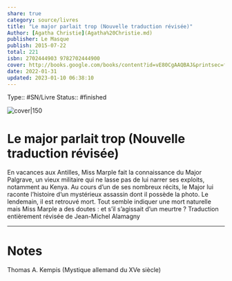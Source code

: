 ```yaml
---
share: true 
category: source/livres
title: "Le major parlait trop (Nouvelle traduction révisée)"
Author: [Agatha Christie](Agatha%20Christie.md)
publisher: Le Masque
publish: 2015-07-22
total: 221
isbn: 2702444903 9782702444900
cover: http://books.google.com/books/content?id=vE80CgAAQBAJ&printsec=frontcover&img=1&zoom=1&edge=curl&source=gbs_api
date: 2022-01-31
updated: 2023-01-10 06:38:10
---
```

Type:: #SN/Livre 
Status:: #finished 

![cover|150](http://books.google.com/books/content?id=vE80CgAAQBAJ&printsec=frontcover&img=1&zoom=1&edge=curl&source=gbs_api)

# Le major parlait trop (Nouvelle traduction révisée)

En vacances aux Antilles, Miss Marple fait la connaissance du Major Palgrave, un vieux militaire qui ne lasse pas de lui narrer ses exploits, notamment au Kenya. Au cours d’un de ses nombreux récits, le Major lui raconte l’histoire d’un mystérieux assassin dont il possède la photo. Le lendemain, il est retrouvé mort. Tout semble indiquer une mort naturelle mais Miss Marple a des doutes : et s’il s’agissait d’un meurtre ? Traduction entièrement révisée de Jean-Michel Alamagny

***

# Notes

Thomas A. Kempis (Mystique allemand du XVe siècle)